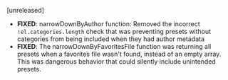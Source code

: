 [unreleased]

- **FIXED**: narrowDownByAuthor function: Removed the incorrect `!el.categories.length` check that was preventing presets without categories from being included when they had author metadata
- **FIXED**: The narrowDownByFavoritesFile function was returning all presets when a favorites file wasn't found, instead of an empty array. This was dangerous behavior that could silently include unintended presets.
